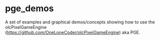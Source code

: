 # pge_demos
A set of examples and graphical demos/concepts showing how to use the olcPixelGameEngine (https://github.com/OneLoneCoder/olcPixelGameEngine) aka PGE.
